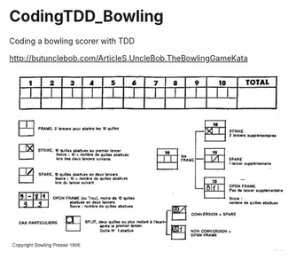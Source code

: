 CodingTDD_Bowling
=================

Coding a bowling scorer with TDD

http://butunclebob.com/ArticleS.UncleBob.TheBowlingGameKata

![illustration](https://github.com/julplee/CodingTDD_Bowling/blob/master/Scores.jpg?raw=true)
